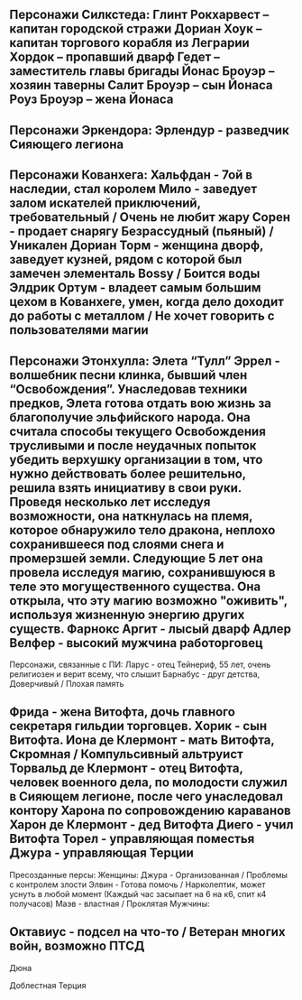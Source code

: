 Персонажи Силкстеда: 
Глинт Рокхарвест – капитан городской стражи	
Дориан Хоук – капитан торгового корабля из Леграрии
Хордок – пропавший дварф
Гедет – заместитель главы бригады
Йонас Броуэр – хозяин таверны
Салит Броуэр – сын Йонаса
Роуз Броуэр – жена Йонаса
---
Персонажи Эркендора:
Эрлендур - разведчик Сияющего легиона
---
Персонажи Кованхега:
Хальфдан - 7ой в наследии, стал королем
Мило - заведует залом искателей приключений, требовательный / Очень не любит жару 
Сорен - продает снарягу Безрассудный (пьяный) / Уникален
Дориан Торм - женщина дворф, заведует кузней, рядом с которой был замечен элементаль Bossy / Боится воды
Элдрик Ортум - владеет самым большим цехом в Кованхеге, умен, когда дело доходит до работы с металлом / Не хочет говорить с пользователями магии
---
Персонажи Этонхулла:
Элета “Тулл” Эррел - волшебник песни клинка, бывший член “Освобождения”. Унаследовав техники предков, Элета готова отдать вою жизнь за благополучие эльфийского народа. Она считала способы текущего Освобождения трусливыми и после неудачных попыток убедить верхушку организации в том, что нужно действовать более решительно, решила взять инициативу в свои руки. Проведя несколько лет исследуя возможности, она наткнулась на племя, которое обнаружило тело дракона, неплохо сохранившееся под слоями снега и промерзшей земли. Следующие 5 лет она провела исследуя магию, сохранившуюся в теле это могущественного существа. Она открыла, что эту магию возможно "оживить", используя жизненную энергию других существ.
Фарнокс Аргит - лысый дварф
Адлер Велфер - высокий мужчина работорговец
---
Персонажи, связанные с ПИ:
Ларус - отец Тейнериф, 55 лет, очень религиозен и верит всему, что слышит
Барнабус - друг детства, Доверчивый / Плохая память

Фрида - жена Витофта, дочь главного секретаря гильдии торговцев. 
Хорик - сын Витофта.
Иона де Клермонт - мать Витофта, Скромная / Компульсивный альтруист
Торвальд де Клермонт - отец Витофта, человек военного дела, по молодости служил в Сияющем легионе, после чего унаследовал контору Харона по сопровождению караванов
Харон де Клермонт - дед Витофта
Диего - учил Витофта
Торел - управляющая поместья
Джура - управляющая Терции
---
Пресозданные персы:
Женщины:
Джура - Организованная / Проблемы с контролем злости
Элвин - Готова помочь / Нарколептик, может уснуть в любой момент (Каждый час засыпает на 6 на к6, спит к4 получасов)
Маэв - властная / Проклятая 
Мужчины:

Октавиус - подсел на что-то / Ветеран многих войн, возможно ПТСД
---
Дюна

Доблестная Терция